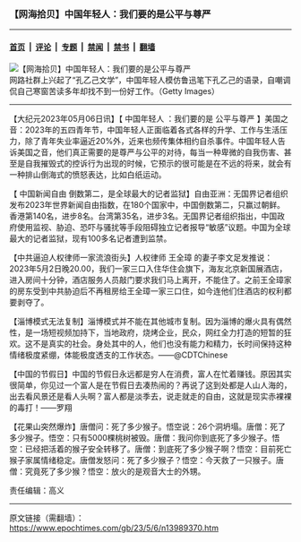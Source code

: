 ### 【网海拾贝】中国年轻人：我们要的是公平与尊严

---

#### [首页](../../../..?n13989370) &nbsp;|&nbsp; [评论](../../../../../epoch-comment?n13989370) &nbsp;|&nbsp; [专题](../../../../../epoch-special?n13989370) &nbsp;|&nbsp; [禁闻](../../../../../epoch-news?n13989370) &nbsp;|&nbsp; [禁书](../../../../../books?n13989370) &nbsp;|&nbsp; [翻墙](https://github.com/gfw-breaker/nogfw/blob/master/README.md?n13989370)


<div><img alt="【网海拾贝】中国年轻人：我们要的是公平与尊严" class="attachment-djy_600_400 size-djy_600_400 wp-post-image" src="https://i.epochtimes.com/assets/uploads/2020/05/1512082132111538.jpg"/>
<div class="caption">
 网路社群上兴起了“孔乙己文学”，中国年轻人模仿鲁迅笔下孔乙己的语录，自嘲调侃自己寒窗苦读多年却找不到一份好工作。（Getty Images）
</div></div><hr/><div class="post_content" id="artbody" itemprop="articleBody">
 <!-- article content begin -->
 <p>
  【大纪元2023年05月06日讯】【
  <ok href="https://www.epochtimes.com/gb/tag/%E4%B8%AD%E5%9B%BD%E5%B9%B4%E8%BD%BB%E4%BA%BA.html">
   中国年轻人
  </ok>
  ：我们要的是
  <ok href="https://www.epochtimes.com/gb/tag/%E5%85%AC%E5%B9%B3%E4%B8%8E%E5%B0%8A%E4%B8%A5.html">
   公平与尊严
  </ok>
  】美国之音：2023年的五四青年节，中国年轻人正面临着各式各样的升学、工作与生活压力，除了青年失业率逼近20%外，近来也频传集体相约自杀事件。中国年轻人告诉美国之音，他们真正需要的是尊严与公平的对待，每当一种卑微的自我伤害、甚至是自我摧毁式的控诉行为出现的时候，它预示的很可能是在不远的将来，就会有一种排山倒海式的愤怒表达，比如白纸运动。
 </p>
 <p>
  【
  <ok href="https://www.epochtimes.com/gb/tag/%E4%B8%AD%E5%9B%BD%E6%96%B0%E9%97%BB%E8%87%AA%E7%94%B1.html">
   中国新闻自由
  </ok>
  倒数第二，是全球最大的记者监狱】自由亚洲：无国界记者组织发布2023年世界新闻自由指数，在180个国家中，中国倒数第二，只赢过朝鲜。香港第140名，进步8名。台湾第35名，进步3名。无国界记者组织指出，中国政府使用监视、胁迫、恐吓与骚扰等手段阻碍独立记者报导“敏感”议题。中国为全球最大的记者监狱，现有100多名记者遭到监禁。
 </p>
 <p>
  【中共逼迫人权律师一家流浪街头】人权律师
  <ok href="https://www.epochtimes.com/gb/tag/%E7%8E%8B%E5%85%A8%E7%92%8B.html">
   王全璋
  </ok>
  的妻子李文足发推说：2023年5月2日晚20.00，我们一家三口入住华住会旗下，海友北京新国展酒店，进入房间十分钟，酒店服务人员敲门要求我们马上离开，不能住了。之前王全璋家的房东受到中共胁迫后不再租房给王全璋一家三口住，如今连他们住酒店的权利都要剥夺了。
 </p>
 <p>
  【淄博模式无法复制】淄博模式并不能在其他城市复制。因为淄博的爆火具有偶然性，是一场短视频加持下，当地政府，烧烤企业，民众，网红全力打造的短暂的狂欢。这不是真实的社会。身处其中的人，他们也没有能力和精力，长时间保持这种情绪极度紧绷，体能极度透支的工作状态。——@CDTChinese
 </p>
 <p>
  【中国的节假日】中国的节假日永远都是穷人在消费，富人在忙着赚钱。原因其实很简单，你见过一个富人是在节假日去凑热闹的？再说了这到处都是人山人海的，出去看风景还是看人头啊？富人都是淡季去，说走就走的自由，这就是现实赤裸裸的毒打！——罗翔
 </p>
 <p>
  【花果山突然爆炸】唐僧问：死了多少猴子。悟空说：26个洞坍塌。唐僧：死了多少猴子。悟空：只有5000棵桃树被毁。唐僧：我问你到底死了多少猴子。悟空：已经把活着的猴子安全转移了。唐僧：到底死了多少猴子啊？悟空：目前死亡猴子家属情绪稳定。唐僧发怒问：死了多少猴子？悟空：今天救了一只猴子。唐僧：究竟死了多少猴？悟空：放火的是观音大士的外甥。
 </p>
 <p>
  责任编辑：高义
 </p>
 <!-- article content end -->
 <div id="below_article_ad">
 </div>
</div>


---

原文链接（需翻墙）：https://www.epochtimes.com/gb/23/5/6/n13989370.htm